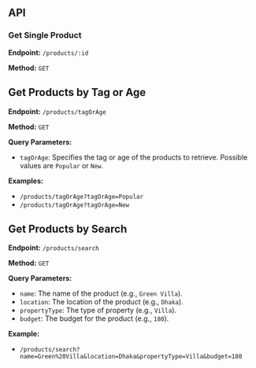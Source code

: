## API

### Get Single Product

**Endpoint:** `/products/:id`

**Method:** `GET`

## Get Products by Tag or Age

**Endpoint:** `/products/tagOrAge`

**Method:** `GET`

**Query Parameters:**

- `tagOrAge`: Specifies the tag or age of the products to retrieve. Possible values are `Popular` or `New`.

**Examples:**

- `/products/tagOrAge?tagOrAge=Popular`
- `/products/tagOrAge?tagOrAge=New`

## Get Products by Search

**Endpoint:** `/products/search`

**Method:** `GET`

**Query Parameters:**

- `name`: The name of the product (e.g., `Green Villa`).
- `location`: The location of the product (e.g., `Dhaka`).
- `propertyType`: The type of property (e.g., `Villa`).
- `budget`: The budget for the product (e.g., `180`).

**Example:**

- `/products/search?name=Green%20Villa&location=Dhaka&propertyType=Villa&budget=180`
